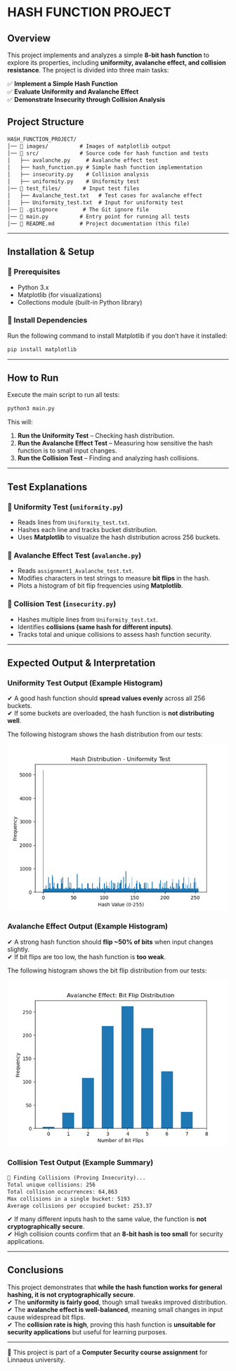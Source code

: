 # **HASH FUNCTION PROJECT**

## **Overview**
This project implements and analyzes a simple **8-bit hash function** to explore its properties, including **uniformity, avalanche effect, and collision resistance**. The project is divided into three main tasks:

✅ **Implement a Simple Hash Function**  
✅ **Evaluate Uniformity and Avalanche Effect**  
✅ **Demonstrate Insecurity through Collision Analysis**  

## **Project Structure**
```
HASH_FUNCTION_PROJECT/
│── 📂 images/          # Images of matplotlib output
│── 📂 src/             # Source code for hash function and tests
│   ├── avalanche.py     # Avalanche effect test
│   ├── hash_function.py # Simple hash function implementation
│   ├── insecurity.py    # Collision analysis
│   ├── uniformity.py    # Uniformity test
│── 📂 test_files/       # Input test files
│   ├── Avalanche_test.txt   # Test cases for avalanche effect
│   ├── Uniformity_test.txt  # Input for uniformity test
│── 📜 .gitignore        # The Git ignore file
│── 📜 main.py          # Entry point for running all tests
│── 📜 README.md        # Project documentation (this file)
```

---

## **Installation & Setup**
### **🔹 Prerequisites**
- Python 3.x
- Matplotlib (for visualizations)
- Collections module (built-in Python library)

### **🔹 Install Dependencies**
Run the following command to install Matplotlib if you don’t have it installed:
```bash
pip install matplotlib
```

---

## **How to Run**
Execute the main script to run all tests:
```bash
python3 main.py
```
This will:
1. **Run the Uniformity Test** – Checking hash distribution.  
2. **Run the Avalanche Effect Test** – Measuring how sensitive the hash function is to small input changes.  
3. **Run the Collision Test** – Finding and analyzing hash collisions.  

---

## **Test Explanations**
### **🔹 Uniformity Test (`uniformity.py`)**
- Reads lines from `Uniformity_test.txt`.  
- Hashes each line and tracks bucket distribution.  
- Uses **Matplotlib** to visualize the hash distribution across 256 buckets.  

### **🔹 Avalanche Effect Test (`avalanche.py`)**
- Reads `assignment1_Avalanche_test.txt`.
- Modifies characters in test strings to measure **bit flips** in the hash.  
- Plots a histogram of bit flip frequencies using **Matplotlib**.  

### **🔹 Collision Test (`insecurity.py`)**
- Hashes multiple lines from `Uniformity_test.txt`.  
- Identifies **collisions (same hash for different inputs)**.  
- Tracks total and unique collisions to assess hash function security.  

---

## **Expected Output & Interpretation**

### **Uniformity Test Output (Example Histogram)**
✔ A good hash function should **spread values evenly** across all 256 buckets.  
✔ If some buckets are overloaded, the hash function is **not distributing well**.  

The following histogram shows the hash distribution from our tests:

![Uniformity Histogram](images/hash_distibution-uniformity_test.png)

### **Avalanche Effect Output (Example Histogram)**
✔ A strong hash function should **flip ~50% of bits** when input changes slightly.  
✔ If bit flips are too low, the hash function is **too weak**.  

The following histogram shows the bit flip distribution from our tests:

![Avalanche Effect Histogram](images/bit_flip_distribution-avalanche_effect.png)

### **Collision Test Output (Example Summary)**
```plaintext
🔹 Finding Collisions (Proving Insecurity)...
Total unique collisions: 256
Total collision occurrences: 64,863
Max collisions in a single bucket: 5193
Average collisions per occupied bucket: 253.37
```
✔ If many different inputs hash to the same value, the function is **not cryptographically secure**.  
✔ High collision counts confirm that an **8-bit hash is too small** for security applications.  

---

## **Conclusions**
This project demonstrates that **while the hash function works for general hashing, it is not cryptographically secure**.  
✔ The **uniformity is fairly good**, though small tweaks improved distribution.  
✔ The **avalanche effect is well-balanced**, meaning small changes in input cause widespread bit flips.  
✔ The **collision rate is high**, proving this hash function is **unsuitable for security applications** but useful for learning purposes.  

---

📌 This project is part of a **Computer Security course assignment** for Linnaeus university.

